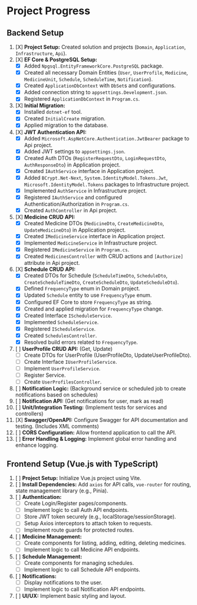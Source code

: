 # Project Progress

## Backend Setup

1.  [X] **Project Setup:** Created solution and projects (`Domain`, `Application`, `Infrastructure`, `Api`).
2.  [X] **EF Core & PostgreSQL Setup:**
    *   [X] Added `Npgsql.EntityFrameworkCore.PostgreSQL` package.
    *   [X] Created all necessary Domain Entities (`User`, `UserProfile`, `Medicine`, `MedicineUnit`, `Schedule`, `ScheduleTime`, `Notification`).
    *   [X] Created `ApplicationDbContext` with `DbSet`s and configurations.
    *   [X] Added connection string to `appsettings.Development.json`.
    *   [X] Registered `ApplicationDbContext` in `Program.cs`.
3.  [X] **Initial Migration:**
    *   [X] Installed `dotnet-ef` tool.
    *   [X] Created `InitialCreate` migration.
    *   [X] Applied migration to the database.
4.  [X] **JWT Authentication API:**
    *   [X] Added `Microsoft.AspNetCore.Authentication.JwtBearer` package to Api project.
    *   [X] Added JWT settings to `appsettings.json`.
    *   [X] Created Auth DTOs (`RegisterRequestDto`, `LoginRequestDto`, `AuthResponseDto`) in Application project.
    *   [X] Created `IAuthService` interface in Application project.
    *   [X] Added `BCrypt.Net-Next`, `System.IdentityModel.Tokens.Jwt`, `Microsoft.IdentityModel.Tokens` packages to Infrastructure project.
    *   [X] Implemented `AuthService` in Infrastructure project.
    *   [X] Registered `IAuthService` and configured Authentication/Authorization in `Program.cs`.
    *   [X] Created `AuthController` in Api project.
5.  [X] **Medicine CRUD API:**
    *   [X] Created Medicine DTOs (`MedicineDto`, `CreateMedicineDto`, `UpdateMedicineDto`) in Application project.
    *   [X] Created `IMedicineService` interface in Application project.
    *   [X] Implemented `MedicineService` in Infrastructure project.
    *   [X] Registered `IMedicineService` in `Program.cs`.
    *   [X] Created `MedicinesController` with CRUD actions and `[Authorize]` attribute in Api project.
6.  [X] **Schedule CRUD API:**
    *   [X] Created DTOs for Schedule (`ScheduleTimeDto`, `ScheduleDto`, `CreateScheduleTimeDto`, `CreateScheduleDto`, `UpdateScheduleDto`).
    *   [X] Defined `FrequencyType` enum in Domain project.
    *   [X] Updated `Schedule` entity to use `FrequencyType` enum.
    *   [X] Configured EF Core to store `FrequencyType` as string.
    *   [X] Created and applied migration for `FrequencyType` change.
    *   [X] Created Interface `IScheduleService`.
    *   [X] Implemented `ScheduleService`.
    *   [X] Registered `IScheduleService`.
    *   [X] Created `SchedulesController`.
    *   [X] Resolved build errors related to `FrequencyType`.
7.  [ ] **UserProfile CRUD API:** (Get, Update)
    *   [ ] Create DTOs for UserProfile (UserProfileDto, UpdateUserProfileDto).
    *   [ ] Create Interface `IUserProfileService`.
    *   [ ] Implement `UserProfileService`.
    *   [ ] Register Service.
    *   [ ] Create `UserProfilesController`.
8.  [ ] **Notification Logic:** (Background service or scheduled job to create notifications based on schedules)
9.  [ ] **Notification API:** (Get notifications for user, mark as read)
10. [ ] **Unit/Integration Testing:** (Implement tests for services and controllers)
11. [X] **Swagger/OpenAPI:** Configure Swagger for API documentation and testing. (Includes XML comments)
12. [ ] **CORS Configuration:** Allow frontend application to call the API.
13. [ ] **Error Handling & Logging:** Implement global error handling and enhance logging.

## Frontend Setup (Vue.js with TypeScript)

1.  [ ] **Project Setup:** Initialize Vue.js project using Vite.
2.  [ ] **Install Dependencies:** Add `axios` for API calls, `vue-router` for routing, state management library (e.g., Pinia).
3.  [ ] **Authentication:**
    *   [ ] Create Login/Register pages/components.
    *   [ ] Implement logic to call Auth API endpoints.
    *   [ ] Store JWT token securely (e.g., localStorage/sessionStorage).
    *   [ ] Setup Axios interceptors to attach token to requests.
    *   [ ] Implement route guards for protected routes.
4.  [ ] **Medicine Management:**
    *   [ ] Create components for listing, adding, editing, deleting medicines.
    *   [ ] Implement logic to call Medicine API endpoints.
5.  [ ] **Schedule Management:**
    *   [ ] Create components for managing schedules.
    *   [ ] Implement logic to call Schedule API endpoints.
6.  [ ] **Notifications:**
    *   [ ] Display notifications to the user.
    *   [ ] Implement logic to call Notification API endpoints.
7.  [ ] **UI/UX:** Implement basic styling and layout.

